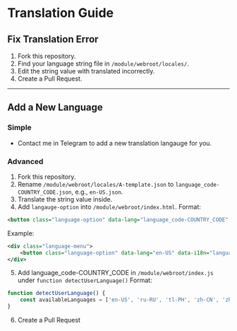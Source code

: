 # Translation Guide
## Fix Translation Error
1. Fork this repository.
2. Find your language string file in `/module/webroot/locales/`.
3. Edit the string value with translated incorrectly.
4. Create a Pull Request.

---
## Add a New Language
### Simple
- Contact me in Telegram to add a new translation langauge for you.

### Advanced
1. Fork this repository.
2. Rename `/module/webroot/locales/A-template.json` to `language_code-COUNTRY_CODE.json`, e.g., `en-US.json`.
3. Translate the string value inside.
4. Add `langauge-option` into `/module/webroot/index.html`.
Format:
```xml
<button class="language-option" data-lang="language_code-COUNTRY_CODE" data-i18n="language_languageName">languageName</button>
```
Example:
```xml
<div class="language-menu">
    <button class="language-option" data-lang="en-US" data-i18n="language_english_us">English</button>
</div>
```
5. Add language_code-COUNTRY_CODE in `/module/webroot/index.js` under `function detectUserLanguage()`
Format:
```js
function detectUserLanguage() {
    const availableLanguages = ['en-US', 'ru-RU', 'tl-PH', 'zh-CN', 'zh-TW'];
}
```
6. Create a Pull Request